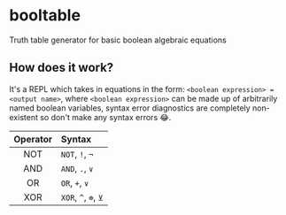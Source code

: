 # booltable

Truth table generator for basic boolean algebraic equations

## How does it work?

It's a REPL which takes in equations in the form: `<boolean expression> = <output name>`, where `<boolean expression>` can be made up of arbitrarily named boolean variables, syntax error diagnostics are completely non-existent so don't make any syntax errors 😂.

| Operator | Syntax               |
|:--------:|:---------------------|
| NOT      | `NOT`, `!`, `¬`      |
| AND      | `AND`, `.`, `∨`      |
| OR       | `OR`, `+`, `∨`       |
| XOR      | `XOR`, `^`, `⊕`, `⊻` |
